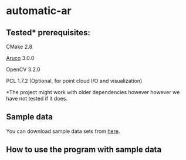 # automatic-ar

## Tested* prerequisites:

CMake 2.8

[Aruco](https://www.uco.es/investiga/grupos/ava/node/26) 3.0.0 

OpenCV 3.2.0

PCL 1.7.2 (Optional, for point cloud I/O and visualization)

*The project might work with older dependencies however however we have not tested if it does.

## Sample data
You can download sample data sets from [here](https://mega.nz/#F!riAgQY7J!7VbP7yOmsRKvFbkLtdUE1A).

## How to use the program with sample data


